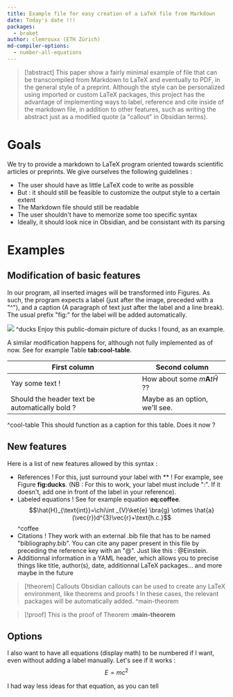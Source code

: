 ```yaml
---
title: Example file for easy creation of a LaTeX file from Markdown
date: Today's date !!!
packages:
  - braket
author: clemrouxx (ETH Zürich)
md-compiler-options:
  - number-all-equations
---
```


> [!abstract]
> This paper show a fairly minimal example of file that can be transcompiled from Markdown to LaTeX and eventually to PDF, in the general style of a preprint. Although the style can be personalized using imported or custom LaTeX packages, this project has the advantage of implementing ways to label, reference and cite inside of the markdown file, in addition to other features, such as writing the abstract just as a modified quote (a "callout" in Obsidian terms).

# Goals
We try to provide a markdown to LaTeX program oriented towards scientific articles or preprints. We give ourselves the following guidelines :
- The user should have as little LaTeX code to write as possible
- But : it should still be feasible to customize the output style to a certain extent
- The Markdown file should still be readable
- The user shouldn't have to memorize some too specific syntax
- Ideally, it should look nice in Obsidian, and be consistant with its parsing

# Examples
## Modification of basic features

In our program, all inserted images will be transformed into Figures. As such, the program expects a label (just after the image, preceded with a "^"), and a caption (A paragraph of text just after the label and a line break). The usual prefix "fig:" for the label will be added automatically.

![](ducks.png)
^ducks
Enjoy this public-domain picture of ducks I found, as an example.

A similar modification happens for, although not fully implemented as of now. See for example Table **tab:cool-table**.


| First column                                   | Second column                           |
| ---------------------------------------------- | --------------------------------------- |
| Yay some text !                                | How about some $m\mathbf{A}t\hat{H}$ ?? |
| Should the header text be automatically bold ? | Maybe as an option, we'll see.          |
^cool-table
This should function as a caption for this table. Does it now ?

## New features

Here is a list of new features allowed by this syntax :
- References ! For this, just surround your label with \*\* ! For example, see Figure **fig:ducks**. (NB : For this to work, your label must include ":". If it doesn't, add one in front of the label in your reference).
- Labeled equations ! See for example equation **eq:coffee**.$$\hat{H}_{\text{int}}=\chi\int _{V}\ket{e} \bra{g} \otimes \hat{a}(\vec{r})d^{3}\vec{r}+\text{h.c.}$$^coffee
- Citations ! They work with an external .bib file that has to be named "bibliography.bib". You can cite any paper present in this file by preceding the reference key with an "@". Just like this : @Einstein.
- Additionnal information in a YAML header, which allows you to precise things like title, author(s), date, additionnal LaTeX packages... and more maybe in the future
> [!theorem] Callouts
> Obsidian callouts can be used to create any LaTeX environment, like theorems and proofs ! In these cases, the relevant packages will be automatically added.
> ^main-theorem

> [!proof]
> This is the proof of Theorem **:main-theorem**

## Options

I also want to have all equations (display math) to be numbered if I want, even without adding a label manually. Let's see if it works :
$$E=mc^2$$

I had way less ideas for that equation, as you can tell
